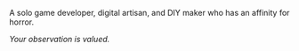 A solo game developer, digital artisan, and DIY maker who has an affinity for horror.

_Your observation is valued._
